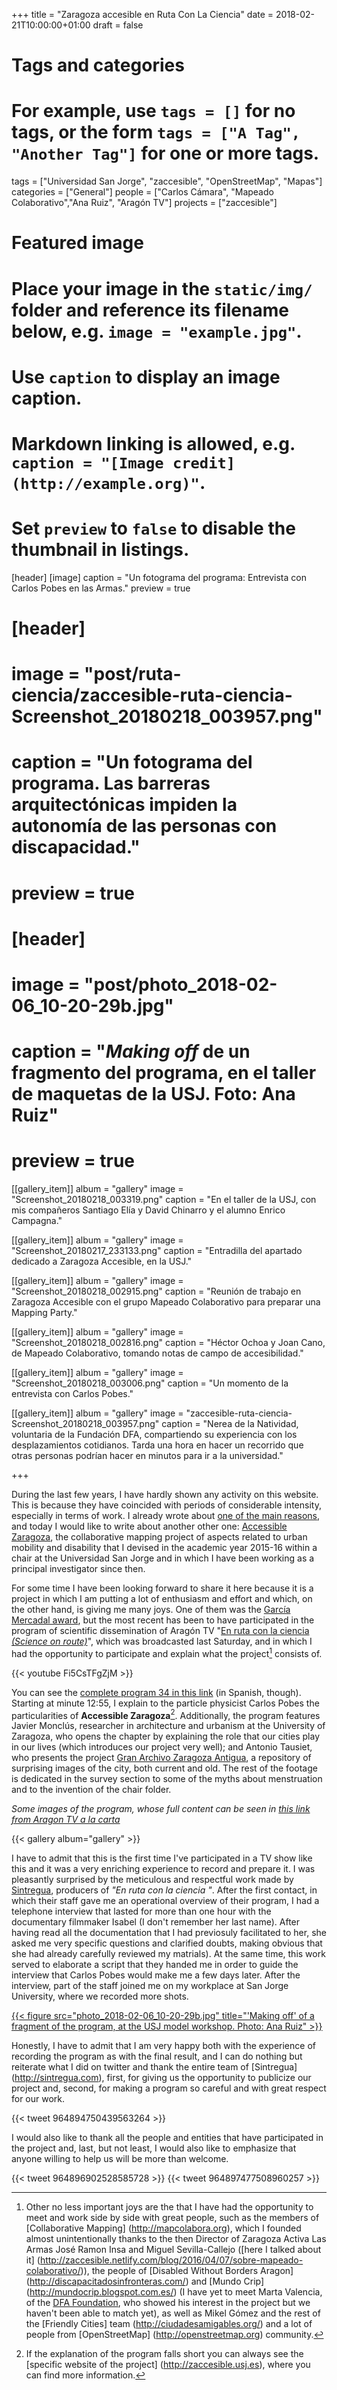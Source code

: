+++
title = "Zaragoza accesible en Ruta Con La Ciencia"
date = 2018-02-21T10:00:00+01:00
draft = false

# Tags and categories
# For example, use `tags = []` for no tags, or the form `tags = ["A Tag", "Another Tag"]` for one or more tags.
tags = ["Universidad San Jorge", "zaccesible", "OpenStreetMap", "Mapas"]
categories = ["General"]
people = ["Carlos Cámara", "Mapeado Colaborativo","Ana Ruiz", "Aragón TV"]
projects = ["zaccesible"]

# Featured image
# Place your image in the `static/img/` folder and reference its filename below, e.g. `image = "example.jpg"`.
# Use `caption` to display an image caption.
#   Markdown linking is allowed, e.g. `caption = "[Image credit](http://example.org)"`.
# Set `preview` to `false` to disable the thumbnail in listings.
[header]
[image]
caption = "Un fotograma del programa: Entrevista con Carlos Pobes en las Armas."
preview = true

# [header]
# image = "post/ruta-ciencia/zaccesible-ruta-ciencia-Screenshot_20180218_003957.png"
# caption = "Un fotograma del programa. Las barreras arquitectónicas impiden la autonomía de las personas con discapacidad."
# preview = true

# [header]
# image = "post/photo_2018-02-06_10-20-29b.jpg"
# caption = "*Making off* de un fragmento del programa, en el taller de maquetas de la USJ. Foto: Ana Ruiz"
# preview = true


[[gallery_item]]
album = "gallery"
image = "Screenshot_20180218_003319.png"
caption = "En el taller de la USJ, con mis compañeros Santiago Elía y David Chinarro y el alumno Enrico Campagna."

[[gallery_item]]
album = "gallery"
image = "Screenshot_20180217_233133.png"
caption = "Entradilla del apartado dedicado a Zaragoza Accesible, en la USJ."

[[gallery_item]]
album = "gallery"
image = "Screenshot_20180218_002915.png"
caption = "Reunión de trabajo en Zaragoza Accesible con el grupo Mapeado Colaborativo para preparar una Mapping Party."

[[gallery_item]]
album = "gallery"
image = "Screenshot_20180218_002816.png"
caption = "Héctor Ochoa y Joan Cano, de Mapeado Colaborativo, tomando notas de campo de accesibilidad."

[[gallery_item]]
album = "gallery"
image = "Screenshot_20180218_003006.png"
caption = "Un momento de la entrevista con Carlos Pobes."

[[gallery_item]]
album = "gallery"
image = "zaccesible-ruta-ciencia-Screenshot_20180218_003957.png"
caption = "Nerea de la Natividad, voluntaria de la Fundación DFA, compartiendo su experiencia con los desplazamientos cotidianos. Tarda una hora en hacer un recorrido que otras personas podrían hacer en minutos para ir a la universidad."

+++

During the last few years, I have hardly shown any activity on this website. This is because they have coincided with periods of considerable intensity, especially in terms of work. I already wrote about [one of the main reasons](https://translate.google.com/translate?sl=auto&tl=en&u=https%3A%2F%2Fwww.carloscamara.es%2Fblog%2F2018%2F02%2F05%2Fsoy-doctor%2F), and today I would like to write about another other one: [Accessible Zaragoza](http://zaccesible.usj.es), the collaborative mapping project of aspects related to urban mobility and disability that I devised in the academic year 2015-16 within a chair at the Universidad San Jorge and in which I have been working as a principal investigator since then.

For some time I have been looking forward to share it here because it is a project in which I am putting a lot of enthusiasm and effort and which, on the other hand, is giving me many joys. One of them was the [García Mercadal award](https://translate.google.com/translate?hl=&sl=es&tl=en&u=https%3A%2F%2Fwww.carloscamara.es%2Fblog%2F2017%2F10%2F02%2Fzaragoza-accesible-accesit-premio-garcia-mercadal%2F), but the most recent has been to have participated in the program of scientific dissemination of Aragón TV "[En ruta con la ciencia *(Science on route)*](http://alacarta.aragontelevision.es/programas/en-ruta-con-la-ciencia/)", which was broadcasted last Saturday, and in which I had the opportunity to participate and explain what the project[^alegrias] consists of.

<!-- {{< youtube bYWu1qpCNF8 >}} -->
{{< youtube Fi5CsTFgZjM >}}

You can see the [complete program 34 in this link](http://alacarta.aragontelevision.es/programas/en-ruta-con-la-ciencia/cap-84-nuestras-ciudades-17022018-1330) (in Spanish, though). Starting at minute 12:55, I explain to the particle physicist Carlos Pobes the particularities of **Accessible Zaragoza**[^zaccesible]. Additionally, the program features Javier Monclús, researcher in architecture and urbanism at the University of Zaragoza, who opens the chapter by explaining the role that our cities play in our lives (which introduces our project very well); and Antonio Tausiet, who presents the project [Gran Archivo Zaragoza Antigua](https://adioszaragoza.blogspot.com.es/), a repository of surprising images of the city, both current and old. The rest of the footage is dedicated in the survey section to some of the myths about menstruation and to the invention of the chair folder.

<!--
[{{< figure src="/img/post/route-science/zaccess-route-science-Screenshot_20180217_233339.png" title="A moment of the interview with Carlos Pobes." >}}](http://alacarta.aragontelevision.es/programas/en-ruta-con-la-ciencia/cap-84-nuestras-ciudades-17022018-1330) -->
*Some images of the program, whose full content can be seen in [this link from Aragon TV a la carta](http://alacarta.aragontelevision.es/programas/en-ruta-con-la-ciencia/cap-84-nuestras-ciudades-17022018-1330)*

{{< gallery album="gallery" >}}

I have to admit that this is the first time I've participated in a TV show like this and it was a very enriching experience to record and prepare it. I was pleasantly surprised by the meticulous and respectful work made by [Sintregua](http://sintregua.com), producers of *"En ruta con la ciencia "*. After the first contact, in which their staff gave me an operational overview of their program, I had a telephone interview that lasted for more than one hour with the documentary filmmaker Isabel (I don't remember her last name). After having read all the documentation that I had previosuly facilitated to her, she asked me very specific questions and clarified doubts, making obvious that she had already carefully reviewed my matrials). At the same time, this work served to elaborate a script that they handed me in order to guide the interview that Carlos Pobes would make me a few days later. After the interview, part of the staff joined me on my workplace at San Jorge University, where we recorded more shots.

[{{< figure src="photo_2018-02-06_10-20-29b.jpg" title="'Making off' of a fragment of the program, at the USJ model workshop. Photo: Ana Ruiz" >}}](http://alacarta.aragontelevision.es/programas/en-ruta-con-la-ciencia/cap-84-nuestras-ciudades-17022018-1330)

Honestly, I have to admit that I am very happy both with the experience of recording the program as with the final result, and I can do nothing but reiterate what I did on twitter and thank the entire team of [Sintregua] (http://sintregua.com), first, for giving us the opportunity to publicize our project and, second, for making a program so careful and with great respect for our work.

{{< tweet 964894750439563264 >}}

I would also like to thank all the people and entities that have participated in the project and, last, but not least, I would also like to emphasize that anyone willing to help us will be more than welcome.

{{< tweet 964896902528585728 >}}
{{< tweet 964897477508960257 >}}


[^alegrias]: Other no less important joys are the that I have had the opportunity to meet and work side by side with great people, such as the members of [Collaborative Mapping] (http://mapcolabora.org), which I founded almost unintentionally thanks to the then Director of Zaragoza Activa Las Armas José Ramon Insa and Miguel Sevilla-Callejo ([here I talked about it] (http://zaccesible.netlify.com/blog/2016/04/07/sobre-mapeado-colaborativo/)), the people of [Disabled Without Borders Aragon] (http://discapacitadosinfronteras.com/) and [Mundo Crip] (http://mundocrip.blogspot.com.es/) (I have yet to meet Marta Valencia, of the [DFA Foundation](http://fundaciondfa.es/), who showed his interest in the project but we haven't been able to match yet), as well as Mikel Gómez and the rest of the [Friendly Cities] team (http://ciudadesamigables.org/) and a lot of people from [OpenStreetMap] (http://openstreetmap.org) community.
[^ zaccesible]: If the explanation of the program falls short you can always see the [specific website of the project] (http://zaccesible.usj.es), where you can find more information.
